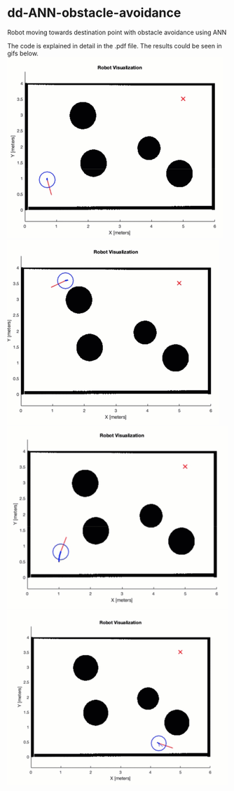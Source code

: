 # dd-ANN-obstacle-avoidance
Robot moving towards destination point with obstacle avoidance using ANN

The code is explained in detail in the .pdf file. The results could be seen in gifs below.
![4](https://github.com/androbaza/dd-ANN-obstacle-avoidance/blob/main/gifs/4.gif)
![3](https://github.com/androbaza/dd-ANN-obstacle-avoidance/blob/main/gifs/3.gif)
![1](https://github.com/androbaza/dd-ANN-obstacle-avoidance/blob/main/gifs/1.gif)
![2](https://github.com/androbaza/dd-ANN-obstacle-avoidance/blob/main/gifs/2.gif)

